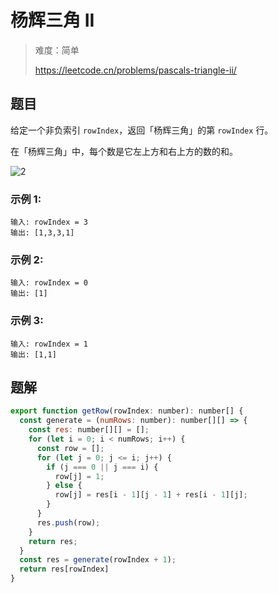 # 杨辉三角 II

> 难度：简单
>
> https://leetcode.cn/problems/pascals-triangle-ii/

## 题目

给定一个非负索引 `rowIndex`，返回「杨辉三角」的第 `rowIndex` 行。

在「杨辉三角」中，每个数是它左上方和右上方的数的和。

![2](https://github.com/WangYang-Rex/leet-code/assets/7553998/08eb6c97-5896-4693-84a5-a2bcaa941813)

### 示例 1:
```
输入: rowIndex = 3
输出: [1,3,3,1]
```
### 示例 2:
```
输入: rowIndex = 0
输出: [1]
```
### 示例 3:
```
输入: rowIndex = 1
输出: [1,1]
```

## 题解

```javascript 
export function getRow(rowIndex: number): number[] {
  const generate = (numRows: number): number[][] => {
    const res: number[][] = [];
    for (let i = 0; i < numRows; i++) {
      const row = [];
      for (let j = 0; j <= i; j++) {
        if (j === 0 || j === i) {
          row[j] = 1;
        } else {
          row[j] = res[i - 1][j - 1] + res[i - 1][j];
        }
      }
      res.push(row);
    }
    return res;
  }
  const res = generate(rowIndex + 1);
  return res[rowIndex]
}

```
